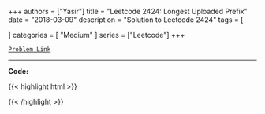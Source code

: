 
+++
authors = ["Yasir"]
title = "Leetcode 2424: Longest Uploaded Prefix"
date = "2018-03-09"
description = "Solution to Leetcode 2424"
tags = [
    
]
categories = [
    "Medium"
]
series = ["Leetcode"]
+++



[`Problem Link`](https://leetcode.com/problems/longest-uploaded-prefix/description/)

---

**Code:**

{{< highlight html >}}

{{< /highlight >}}

